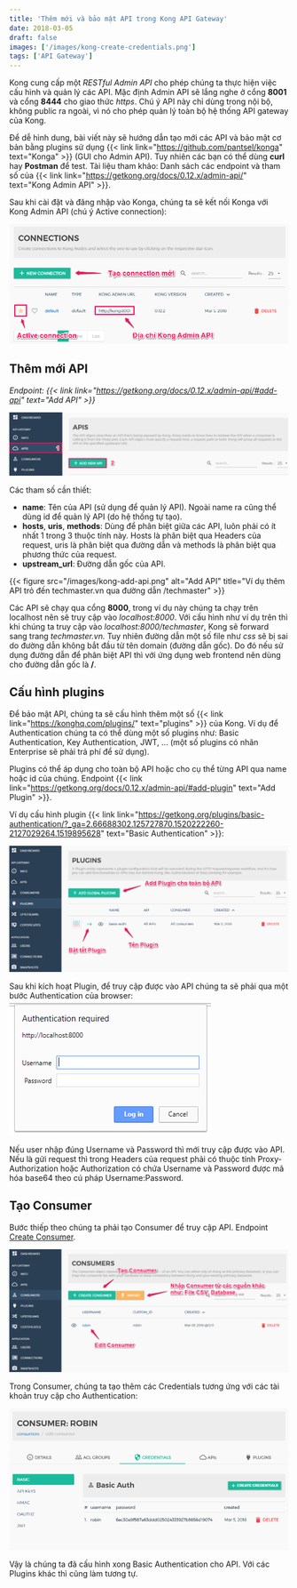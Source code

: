 ```yaml
---
title: 'Thêm mới và bảo mật API trong Kong API Gateway'
date: 2018-03-05
draft: false
images: ['/images/kong-create-credentials.png']
tags: ['API Gateway']
---
```


Kong cung cấp một *RESTful Admin API* cho phép chúng ta thực hiện việc cấu hình và quản lý các API. Mặc định Admin API sẽ lắng nghe ở cổng **8001** và cổng **8444** cho giao thức _https_. Chú ý API này chỉ dùng trong nội bộ, không public ra ngoài, vì nó cho phép quản lý toàn bộ hệ thống API gateway của Kong.

Để dễ hình dung, bài viết này sẽ hướng dẫn tạo mới các API và bảo mật cơ bản bằng plugins sử dụng {{< link link="https://github.com/pantsel/konga" text="Konga" >}} (GUI cho Admin API). Tuy nhiên các bạn có thể dùng **curl** hay **Postman** để test. Tài liệu tham khảo: Danh sách các endpoint và tham số của {{< link link="https://getkong.org/docs/0.12.x/admin-api/" text="Kong&nbsp;Admin&nbsp;API" >}}.

Sau khi cài đặt và đăng nhập vào Konga, chúng ta sẽ kết nối Konga với Kong Admin API (chú ý Active connection):

![Add connections](/images/kong-active-connection.png)

## Thêm mới API

_Endpoint: {{< link link="https://getkong.org/docs/0.12.x/admin-api/#add-api" text="Add API" >}}_

![Add API](/images/kong-api.png)

Các tham số cần thiết:

- **name**: Tên của API (sử dụng để quản lý API). Ngoài name ra cũng thể dùng id để quản lý API (do hệ thống tự tạo).
- **hosts**, **uris**, **methods**: Dùng để phân biệt giữa các API, luôn phải có ít nhất 1 trong 3 thuộc tính này. Hosts là phân biệt qua Headers của request, uris là phân biệt qua đường dẫn và methods là phân biệt qua phương thức của request.
- **upstream_url**: Đường dẫn gốc của API.

{{< figure src="/images/kong-add-api.png" alt="Add API" title="Ví dụ thêm API trỏ đến techmaster.vn qua đường dẫn /techmaster" >}}

Các API sẽ chạy qua cổng **8000**, trong ví dụ này chúng ta chạy trên localhost nên sẽ truy cập vào _localhost:8000_. Với cấu hình như ví dụ trên thì khi chúng ta truy cập vào *localhost:8000/techmaster*, Kong sẽ forward sang trang *techmaster.vn.* Tuy nhiên đường dẫn một số file như _css_ sẽ bị sai do đường dẫn không bắt đầu từ tên domain (đường dẫn gốc). Do đó nếu sử dụng đường dẫn để phân biệt API thì với ứng dụng web frontend nên dùng cho đường dẫn gốc là **/**.

## Cấu hình plugins

Để bảo mật API, chúng ta sẽ cấu hình thêm một số {{< link link="https://konghq.com/plugins/" text="plugins" >}} của Kong. Ví dụ để Authentication chúng ta có thể dùng một số plugins như: Basic Authentication, Key Authentication, JWT, ... (một số plugins có nhãn Enterprise sẽ phải trả phí để sử dụng).

Plugins có thể áp dụng cho toàn bộ API hoặc cho cụ thể từng API qua name hoặc id của chúng. Endpoint {{< link link="https://getkong.org/docs/0.12.x/admin-api/#add-plugin" text="Add Plugin" >}}.

Ví dụ cấu hình plugin {{< link link="https://getkong.org/plugins/basic-authentication/?_ga=2.66688302.125727870.1520222260-2127029264.1519895628" text="Basic Authentication" >}}:

![Add plugin](/images/kong-add-plugin.png)

Sau khi kích hoạt Plugin, để truy cập được vào API chúng ta sẽ phải qua một bước Authentication của browser: 
![Basic authentication](/images/basic-authentication.png)

Nếu user nhập đúng Username và Password thì mới truy cập được vào API. Nếu là gửi request thì trong Headers của request phải có thuộc tính Proxy-Authorization hoặc Authorization có chứa Username và Password được mã hóa base64 theo cú pháp Username:Password.

## Tạo Consumer

Bước thiếp theo chúng ta phải tạo Consumer để truy cập API. Endpoint [Create Consumer](https://getkong.org/docs/0.12.x/admin-api/#create-consumer).

![Add consumer](/images/kong-add-consumer.png)

Trong Consumer, chúng ta tạo thêm các Credentials tương ứng với các tài khoản truy cập cho Authentication:

![Create Credentials](/images/kong-create-credentials.png)

Vậy là chúng ta đã cấu hình xong Basic Authentication cho API. Với các Plugins khác thì cũng làm tương tự.
